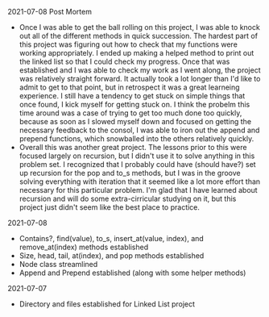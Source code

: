 2021-07-08 Post Mortem
- Once I was able to get the ball rolling on this project, I was able to knock out all of the different methods in quick succession. The hardest part of this project was figuring out how to check that my functions were working appropriately. I ended up making a helped method to print out the linked list so that I could check my progress. Once that was established and I was able to check my work as I went along, the project was relatively straight forward. It actually took a lot longer than I'd like to admit to get to that point, but in retrospect it was a great learneing experience. I still have a tendency to get stuck on simple things that once found, I kick myself for getting stuck on. I think the probelm this time around was a case of trying to get too much done too quickly, because as soon as I slowed myself down and focused on getting the necessary feedback to the consol, I was able to iron out the append and prepend functions, which snowballed into the others relatively quickly.
- Overall this was another great project. The lessons prior to this were focused largely on recursion, but I didn't use it to solve anything in this problem set. I recognized that I probably could have (should have?) set up recursion for the pop and to_s methods, but I was in the groove solving everything with iteration that it seemed like a lot more effort than necessary for this particular problem. I'm glad that I have learned about recursion and will do some extra-cirricular studying on it, but this project just didn't seem like the best place to practice.

2021-07-08
- Contains?, find(value), to_s, insert_at(value, index), and remove_at(index) methods established
- Size, head, tail, at(index), and pop methods established
- Node class streamlined
- Append and Prepend established (along with some helper methods)

2021-07-07
- Directory and files established for Linked List project